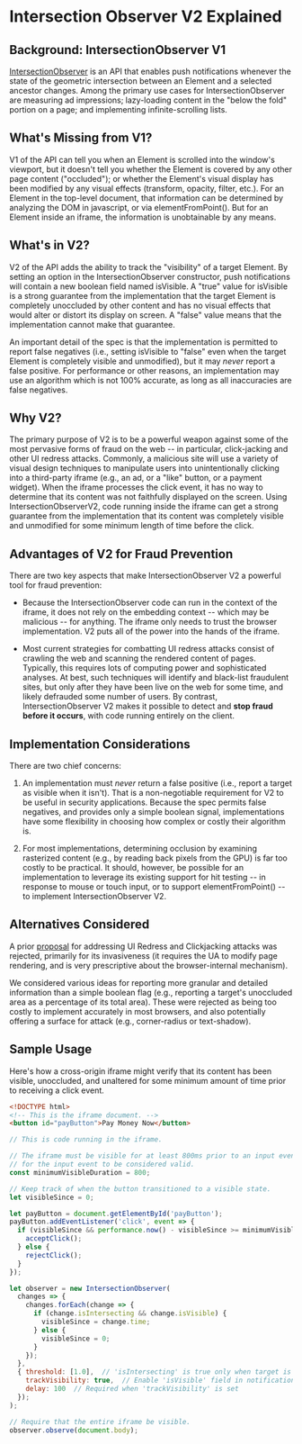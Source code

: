 # Intersection Observer V2 Explained

## Background: IntersectionObserver V1

[IntersectionObserver](https://w3c.github.io/IntersectionObserver/) is an API that enables push notifications whenever the state of the geometric intersection between an Element and a selected ancestor changes. Among the primary use cases for IntersectionObserver are measuring ad impressions; lazy-loading content in the "below the fold" portion on a page; and implementing infinite-scrolling lists.

## What's Missing from V1?

V1 of the API can tell you when an Element is scrolled into the window's viewport, but it doesn't tell you whether the Element is covered by any other page content ("occluded"); or whether the Element's visual display has been modified by any visual effects (transform, opacity, filter, etc.). For an Element in the top-level document, that information can be determined by analyzing the DOM in javascript, or via elementFromPoint(). But for an Element inside an iframe, the information is unobtainable by any means.

## What's in V2?

V2 of the API adds the ability to track the "visibility" of a target Element. By setting an option in the IntersectionObserver constructor, push notifications will contain a new boolean field named isVisible. A "true" value for isVisible is a strong guarantee from the implementation that the target Element is completely unoccluded by other content and has no visual effects that would alter or distort its display on screen. A "false" value means that the implementation cannot make that guarantee.

An important detail of the spec is that the implementation is permitted to report false negatives (i.e., setting isVisible to "false" even when the target Element is completely visible and unmodified), but it may *never* report a false positive. For performance or other reasons, an implementation may use an algorithm which is not 100% accurate, as long as all inaccuracies are false negatives.

## Why V2?

The primary purpose of V2 is to be a powerful weapon against some of the most pervasive forms of fraud on the web -- in particular, click-jacking and other UI redress attacks. Commonly, a malicious site will use a variety of visual design techniques to manipulate users into unintentionally clicking into a third-party iframe (e.g., an ad, or a "like" button, or a payment widget). When the iframe processes the click event, it has no way to determine that its content was not faithfully displayed on the screen. Using IntersectionObserverV2, code running inside the iframe can get a strong guarantee from the implementation that its content was completely visible and unmodified for some minimum length of time before the click.

## Advantages of V2 for Fraud Prevention

There are two key aspects that make IntersectionObserver V2 a powerful tool for fraud prevention:

* Because the IntersectionObserver code can run in the context of the iframe, it does not rely on the embedding context -- which may be malicious -- for anything. The iframe only needs to trust the browser implementation. V2 puts all of the power into the hands of the iframe.
    
* Most current strategies for combatting UI redress attacks consist of crawling the web and scanning the rendered content of pages. Typically, this requires lots of computing power and sophisticated analyses. At best, such techniques will identify and black-list fraudulent sites, but only after they have been live on the web for some time, and likely defrauded some number of users. By contrast, IntersectionObserver V2 makes it possible to detect and **stop fraud before it occurs**, with code running entirely on the client.

## Implementation Considerations

There are two chief concerns:

 1. An implementation must *never* return a false positive (i.e., report a target as visible when it isn't). That is a non-negotiable requirement for V2 to be useful in security applications. Because the spec permits false negatives, and provides only a simple boolean signal, implementations have some flexibility in choosing how complex or costly their algorithm is.
 
 2. For most implementations, determining occlusion by examining rasterized content (e.g., by reading back pixels from the GPU) is far too costly to be practical. It should, however, be possible for an implementation to leverage its existing support for hit testing -- in response to mouse or touch input, or to support elementFromPoint() -- to implement IntersectionObserver V2.

## Alternatives Considered

A prior [proposal](https://www.w3.org/TR/UISecurity/) for addressing UI Redress and Clickjacking attacks was rejected, primarily for its invasiveness (it requires the UA to modify page rendering, and is very prescriptive about the browser-internal mechanism).

We considered various ideas for reporting more granular and detailed information than a simple boolean flag (e.g., reporting a target's unoccluded area as a percentage of its total area). These were rejected as being too costly to implement accurately in most browsers, and also potentially offering a surface for attack (e.g., corner-radius or text-shadow).

## Sample Usage

Here's how a cross-origin iframe might verify that its content has been visible,
unoccluded, and unaltered for some minimum amount of time prior to receiving a
click event.

```html
<!DOCTYPE html>
<!-- This is the iframe document. -->
<button id="payButton">Pay Money Now</button>
```

```js
// This is code running in the iframe.

// The iframe must be visible for at least 800ms prior to an input event
// for the input event to be considered valid.
const minimumVisibleDuration = 800;

// Keep track of when the button transitioned to a visible state.
let visibleSince = 0;

let payButton = document.getElementById('payButton');
payButton.addEventListener('click', event => {
  if (visibleSince && performance.now() - visibleSince >= minimumVisibleDuation) {
    acceptClick();
  } else {
    rejectClick();
  }
});

let observer = new IntersectionObserver(
  changes => {
    changes.forEach(change => {
      if (change.isIntersecting && change.isVisible) {
        visibleSince = change.time;
      } else {
        visibleSince = 0;
      }
    });
  },
  { threshold: [1.0],  // 'isIntersecting' is true only when target is 100% inside the viewport
    trackVisibility: true,  // Enable 'isVisible' field in notifications
    delay: 100  // Required when 'trackVisibility' is set
  });
);

// Require that the entire iframe be visible.
observer.observe(document.body);
```
